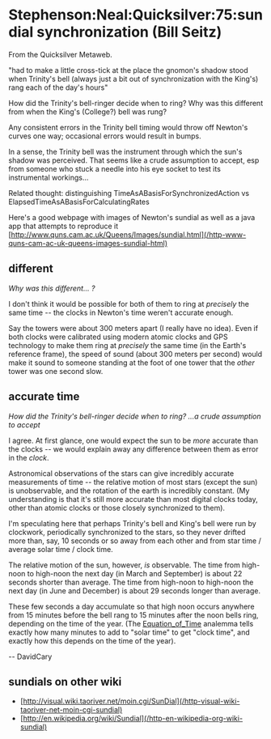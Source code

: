 
# Stephenson:Neal:Quicksilver:75:sundial synchronization (Bill Seitz)

From the Quicksilver Metaweb.

"had to make a little cross-tick at the place the gnomon's shadow stood when Trinity's bell (always just a bit out of synchronization with the King's) rang each of the day's hours"

How did the Trinity's bell-ringer decide when to ring? Why was this different from when the King's (College?) bell was rung?

Any consistent errors in the Trinity bell timing would throw off Newton's curves one way; occasional errors would result in bumps.

In a sense, the Trinity bell was the instrument through which the sun's shadow was perceived. That seems like a crude assumption to accept, esp from someone who stuck a needle into his eye socket to test its instrumental workings...

Related thought: distinguishing TimeAsABasisForSynchronizedAction vs ElapsedTimeAsABasisForCalculatingRates


Here's a good webpage with images of Newton's sundial as well as a java app that attempts to reproduce it [http://www.quns.cam.ac.uk/Queens/Images/sundial.html](/http-www-quns-cam-ac-uk-queens-images-sundial-html)


## different



*Why was this different... ?*

I don't think it would be possible for both of them to ring at *precisely* the same time -- the clocks in Newton's time weren't accurate enough.

Say the towers were about 300 meters apart (I really have no idea).
Even if both clocks were calibrated using modern atomic clocks and GPS technology to make them ring at *precisely* the same time (in the Earth's reference frame), the speed of sound (about 300 meters per second) would make it sound to someone standing at the foot of one tower that the *other* tower was one second slow.

## accurate time



*How did the Trinity's bell-ringer decide when to ring? ...a crude assumption to accept*

I agree. At first glance, one would expect the sun to be *more* accurate than the clocks -- we would explain away any difference between them as error in the *clock*.

Astronomical observations of the stars can give incredibly accurate measurements of time -- the relative motion of most stars (except the sun) is unobservable, and the rotation of the earth is incredibly constant.
(My understanding is that it's still more accurate than most digital clocks today, other than atomic clocks or those closely synchronized to them).

I'm speculating here that perhaps Trinity's bell and King's bell were run by clockwork, periodically synchronized to the stars, so they never drifted more than, say, 10 seconds or so away from each other and from star time / average solar time / clock time.

The relative motion of the sun, however, *is* observable.
The time from high-noon to high-noon the next day (in March and September) is about 22 seconds shorter than average. The time from high-noon to high-noon the next day (in June and December) is about 29 seconds longer than average.

These few seconds a day accumulate so that high noon occurs anywhere from 15 minutes before the bell rang to 15 minutes after the noon bells ring, depending on the time of the year. (The [Equation\_of\_Time](/equation-of-time) analemma tells exactly how many minutes to add to "solar time" to get "clock time", and exactly how this depends on the time of the year).

-- DavidCary


## sundials on other wiki



* [http://visual.wiki.taoriver.net/moin.cgi/SunDial](/http-visual-wiki-taoriver-net-moin-cgi-sundial)
* [http://en.wikipedia.org/wiki/Sundial](/http-en-wikipedia-org-wiki-sundial)
